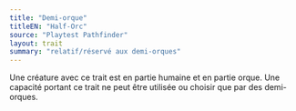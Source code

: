 ```yaml
---
title: "Demi-orque"
titleEN: "Half-Orc"
source: "Playtest Pathfinder"
layout: trait
summary: "relatif/réservé aux demi-orques"
---
```

Une créature avec ce trait est en partie humaine et en partie orque. Une capacité portant ce trait ne peut être utilisée ou choisir que par des demi-orques.
